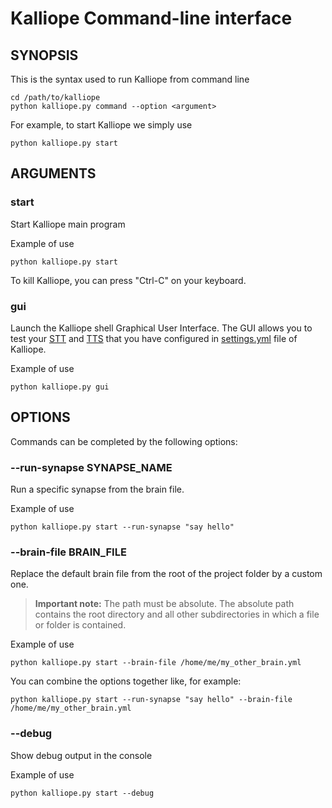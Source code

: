 # Kalliope Command-line interface

## SYNOPSIS
This is the syntax used to run Kalliope from command line
```
cd /path/to/kalliope
python kalliope.py command --option <argument>
```

For example, to start Kalliope we simply use
```
python kalliope.py start
```

## ARGUMENTS

### start
Start Kalliope main program

Example of use
```
python kalliope.py start
```

To kill Kalliope, you can press "Ctrl-C" on your keyboard.

### gui
Launch the Kalliope shell Graphical User Interface. 
The GUI allows you to test your [STT](stt.md) and [TTS](tts.md) that you have configured in [settings.yml](default_settings.md) file of Kalliope.

Example of use
```
python kalliope.py gui
```

## OPTIONS

Commands can be completed by the following options:

### --run-synapse SYNAPSE_NAME

Run a specific synapse from the brain file.

Example of use
```
python kalliope.py start --run-synapse "say hello"
```

### --brain-file BRAIN_FILE

Replace the default brain file from the root of the project folder by a custom one.
> **Important note:** The path must be absolute. The absolute path contains the root directory and all other subdirectories in which a file or folder is contained. 

Example of use
```
python kalliope.py start --brain-file /home/me/my_other_brain.yml
```

You can combine the options together like, for example:
```
python kalliope.py start --run-synapse "say hello" --brain-file /home/me/my_other_brain.yml
```

### --debug

Show debug output in the console

Example of use
```
python kalliope.py start --debug
```